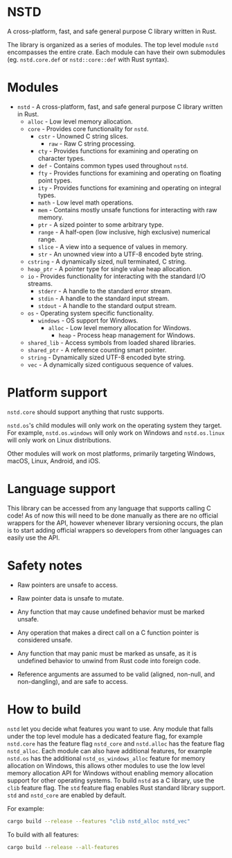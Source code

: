 # NSTD
A cross-platform, fast, and safe general purpose C library written in Rust.

The library is organized as a series of modules. The top level module `nstd` encompasses the entire
crate. Each module can have their own submodules (eg. `nstd.core.def` or `nstd::core::def` with
Rust syntax).

# Modules
- `nstd` - A cross-platform, fast, and safe general purpose C library written in Rust.
    - `alloc` - Low level memory allocation.
    - `core` - Provides core functionality for `nstd`.
        - `cstr` - Unowned C string slices.
            - `raw` - Raw C string processing.
        - `cty` - Provides functions for examining and operating on character types.
        - `def` - Contains common types used throughout `nstd`.
        - `fty` - Provides functions for examining and operating on floating point types.
        - `ity` - Provides functions for examining and operating on integral types.
        - `math` - Low level math operations.
        - `mem` - Contains mostly unsafe functions for interacting with raw memory.
        - `ptr` - A sized pointer to some arbitrary type.
        - `range` - A half-open (low inclusive, high exclusive) numerical range.
        - `slice` - A view into a sequence of values in memory.
        - `str` - An unowned view into a UTF-8 encoded byte string.
    - `cstring` - A dynamically sized, null terminated, C string.
    - `heap_ptr` - A pointer type for single value heap allocation.
    - `io` - Provides functionality for interacting with the standard I/O streams.
        - `stderr` - A handle to the standard error stream.
        - `stdin` - A handle to the standard input stream.
        - `stdout` - A handle to the standard output stream.
    - `os` - Operating system specific functionality.
        - `windows` - OS support for Windows.
            - `alloc` - Low level memory allocation for Windows.
                - `heap` - Process heap management for Windows.
    - `shared_lib` - Access symbols from loaded shared libraries.
    - `shared_ptr` - A reference counting smart pointer.
    - `string` - Dynamically sized UTF-8 encoded byte string.
    - `vec` - A dynamically sized contiguous sequence of values.

# Platform support
`nstd.core` should support anything that rustc supports.

`nstd.os`'s child modules will only work on the operating system they target. For example,
`nstd.os.windows` will only work on Windows and `nstd.os.linux` will only work on Linux
distributions.

Other modules will work on most platforms, primarily targeting Windows, macOS,
Linux, Android, and iOS.

# Language support
This library can be accessed from any language that supports calling C code! As of now this will
need to be done manually as there are no official wrappers for the API, however whenever library
versioning occurs, the plan is to start adding official wrappers so developers from other languages
can easily use the API.

# Safety notes

- Raw pointers are unsafe to access.

- Raw pointer data is unsafe to mutate.

- Any function that may cause undefined behavior must be marked unsafe.

- Any operation that makes a direct call on a C function pointer is considered unsafe.

- Any function that may panic must be marked as unsafe, as it is undefined behavior to unwind from
Rust code into foreign code.

- Reference arguments are assumed to be valid (aligned, non-null, and non-dangling), and are safe
to access.

# How to build
`nstd` let you decide what features you want to use. Any module that falls under the top level
module has a dedicated feature flag, for example `nstd.core` has the feature flag `nstd_core` and
`nstd.alloc` has the feature flag `nstd_alloc`. Each module can also have additional features, for
example `nstd.os` has the additional `nstd_os_windows_alloc` feature for memory allocation on
Windows, this allows other modules to use the low level memory allocation API for Windows without
enabling memory allocation support for other operating systems. To build `nstd` as a C library, use
the `clib` feature flag. The `std` feature flag enables Rust standard library support. `std` and
`nstd_core` are enabled by default.

For example:
```sh
cargo build --release --features "clib nstd_alloc nstd_vec"
```

To build with all features:
```sh
cargo build --release --all-features
```

